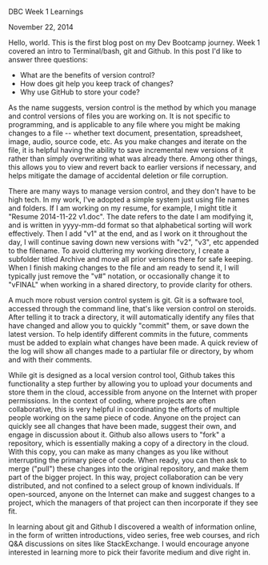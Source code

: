 <!-- This template is in markdown, not html, so
  it will not render beautifully when you copy and
  paste it into your github.io site, but it will at
  least be published. Next week you'll be creating a
  blog template using HTML and CSS and you'll be able
  to copy and paste the blog posts from week 1 in there
  to make them pretty next week.

  For now, please replace the title, subtitle (if desired),
  and date with the text you would like. Markdown is pretty
  simple, so you can just feel free to type. =) You'll want
  to delete this chunk of a comment as well. -->


DBC Week 1 Learnings

November 22, 2014

Hello, world.  This is the first blog post on my Dev Bootcamp journey.  Week 1 covered an intro to Terminal/bash, git and Github.  In this post I'd like to answer three questions:

- What are the benefits of version control?
- How does git help you keep track of changes?
- Why use GitHub to store your code?

As the name suggests, version control is the method by which you manage and control versions of files you are working on.  It is not specific to programming, and is applicable to any file where you might be making changes to a file -- whether text document, presentation, spreadsheet, image, audio, source code, etc.  As you make changes and iterate on the file, it is helpful having the ability to save incremental new versions of it rather than simply overwriting what was already there.  Among other things, this allows you to view and revert back to earlier versions if necessary, and helps mitigate the damage of accidental deletion or file corruption.

There are many ways to manage version control, and they don't have to be high tech.  In my work, I've adopted a simple system just using file names and folders.  If I am working on my resume, for example, I might title it "Resume 2014-11-22 v1.doc".  The date refers to the date I am modifying it, and is written in yyyy-mm-dd format so that alphabetical sorting will work effectively.  Then I add "v1" at the end, and as I work on it throughout the day, I will continue saving down new versions with "v2", "v3", etc appended to the filename.  To avoid cluttering my working directory, I create a subfolder titled Archive and move all prior versions there for safe keeping.  When I finish making changes to the file and am ready to send it, I will typically just remove the "v#" notation, or occasionally change it to "vFINAL" when working in a shared directory, to provide clarity for others.

A much more robust version control system is git.  Git is a software tool, accessed through the command line, that's like version control on steroids.  After telling it to track a directory, it will automatically identify any files that have changed and allow you to quickly "commit" them, or save down the latest version.  To help identify different commits in the future, comments must be added to explain what changes have been made.  A quick review of the log will show all changes made to a partiular file or directory, by whom and with their comments.

While git is designed as a local version control tool, Github takes this functionality a step further by allowing you to upload your documents and store them in the cloud, accessible from anyone on the Internet with proper permissions.  In the context of coding, where projects are often collaborative, this is very helpful in coordinating the efforts of multiple people working on the same piece of code.  Anyone on the project can quickly see all changes that have been made, suggest their own, and engage in discussion about it.  Github also allows users to "fork" a repository, which is essentially making a copy of a directory in the cloud.  With this copy, you can make as many changes as you like without interrupting the primary piece of code.  When ready, you can then ask to merge ("pull") these changes into the original repository, and make them part of the bigger project.  In this way, project collaboration can be very distributed, and not confined to a select group of known individuals.  If open-sourced, anyone on the Internet can make and suggest changes to a project, which the managers of that project can then incorporate if they see fit.

In learning about git and Github I discovered a wealth of information online, in the form of written introductions, video series, free web courses, and rich Q&A discussions on sites like StackExchange.  I would encourage anyone interested in learning more to pick their favorite medium and dive right in.

